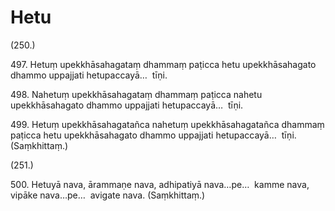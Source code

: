 # Hetu

(250.)

497\. Hetuṃ upekkhāsahagataṃ dhammaṃ paṭicca hetu upekkhāsahagato dhammo uppajjati hetupaccayā…  tīṇi.

498\. Nahetuṃ upekkhāsahagataṃ dhammaṃ paṭicca nahetu upekkhāsahagato dhammo uppajjati hetupaccayā…  tīṇi.

499\. Hetuṃ upekkhāsahagatañca nahetuṃ upekkhāsahagatañca dhammaṃ paṭicca hetu upekkhāsahagato dhammo uppajjati hetupaccayā…  tīṇi. (Saṃkhittaṃ.)

(251.)

500\. Hetuyā nava, ārammaṇe nava, adhipatiyā nava…pe…  kamme nava, vipāke nava…pe…  avigate nava. (Saṃkhittaṃ.)
